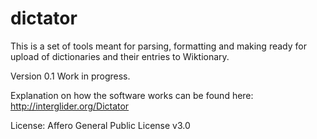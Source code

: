 # dictator

This is a set of tools meant for parsing, formatting and making ready for upload of dictionaries 
and their entries to Wiktionary.

Version 0.1
Work in progress.

Explanation on how the software works can be found here:
http://interglider.org/Dictator

License:	Affero General Public License v3.0
